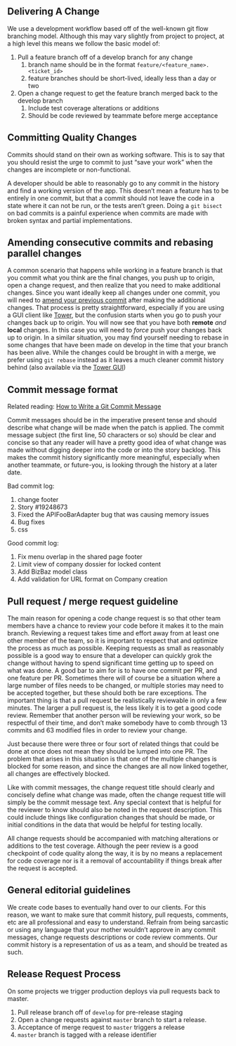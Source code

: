 ## Delivering A Change
We use a development workflow based off of the well-known git flow branching model. Although this may vary slightly from project to project, at a high level this means we follow the basic model of:

1. Pull a feature branch off of a develop branch for any change
    1. branch name should be in the format `feature/<feature_name>.<ticket_id>`
    1. feature branches should be short-lived, ideally less than a day or two
1. Open a change request to get the feature branch merged back to the develop branch
    1. Include test coverage alterations or additions
    1. Should be code reviewed by teammate before merge acceptance

## Committing Quality Changes
Commits should stand on their own as working software. This is to say that you should resist the urge to commit to just “save your work” when the changes are incomplete or non-functional.

A developer should be able to reasonably go to any commit in the history and find a working version of the app. This doesn’t mean a feature has to be entirely in one commit, but that a commit should not leave the code in a state where it can not be run, or the tests aren’t green. Doing a `git bisect` on bad commits is a painful experience when commits are made with broken syntax and partial implementations.

## Amending consecutive commits and rebasing parallel changes
A common scenario that happens while working in a feature branch is that you commit what you think are the final changes, you push up to origin, open a change request, and then realize that you need to make additional changes. Since you want ideally keep all changes under one commit, you will need to [amend your previous commit](https://git-scm.com/book/en/v2/Git-Tools-Rewriting-History) after making the additional changes. That process is pretty straightforward, especially if you are using a GUI client like [Tower](https://www.git-tower.com/help/mac/working-copy/commit-changes), but the confusion starts when you go to push your changes back up to origin. You will now see that you have both **remote** *and* **local** changes. In this case you will need to *force* push your changes back up to origin.
In a similar situation, you may find yourself needing to rebase in some changes that have been made on develop in the time that your branch has been alive. While the changes could be brought in with a merge, we prefer using `git rebase` instead as it leaves a much cleaner commit history behind (also available via the [Tower GUI](https://www.git-tower.com/help/mac/branches-and-tags/merge-rebase))

## Commit message format
Related reading: [How to Write a Git Commit Message](http://chris.beams.io/posts/git-commit/)

Commit messages should be in the imperative present tense and should describe what change will be made when the patch is applied. The commit message subject (the first line, 50 characters or so) should be clear and concise so that any reader will have a pretty good idea of what change was made without digging deeper into the code or into the story backlog. This makes the commit history significantly more meaningful, especially when another teammate, or future-you, is looking through the history at a later date.

Bad commit log:

1. change footer
1. Story #19248673
1. Fixed the APIFooBarAdapter bug that was causing memory issues
1. Bug fixes
1. css

Good commit log:

1. Fix menu overlap in the shared page footer
1. Limit view of company dossier for locked content
1. Add BizBaz model class
1. Add validation for URL format on Company creation

## Pull request / merge request guideline
The main reason for opening a code change request is so that other team members have a chance to review your code before it makes it to the main branch. Reviewing a request takes time and effort away from at least one other member of the team, so it is important to respect that and optimize the process as much as possible. Keeping requests as small as reasonably possible is a good way to ensure that a developer can quickly grok the change without having to spend significant time getting up to speed on what was done. A good bar to aim for is to have one commit per PR, and one feature per PR. Sometimes there will of course be a situation where a large number of files needs to be changed, or multiple stories may need to be accepted together, but these should both be rare exceptions. The important thing is that a pull request be realistically reviewable in only a few minutes. The larger a pull request is, the less likely it is to get a good code review. Remember that another person will be reviewing your work, so be respectful of their time, and don’t make somebody have to comb through 13 commits and 63 modified files in order to review your change.

Just because there were three or four sort of related things that could be done at once does not mean they should be lumped into one PR. The problem that arises in this situation is that one of the multiple changes is blocked for some reason, and since the changes are all now linked together, all changes are effectively blocked.

Like with commit messages, the change request title should clearly and concisely define what change was made, often the change request title will simply be the commit message text. Any special context that is helpful for the reviewer to know should also be noted in the request description. This could include things like configuration changes that should be made, or initial conditions in the data that would be helpful for testing locally.

All change requests should be accompanied with matching alterations or additions to the test coverage. Although the peer review is a good checkpoint of code quality along the way, it is by no means a replacement for code coverage nor is it a removal of accountability if things break after the request is accepted.

## General editorial guidelines
We create code bases to eventually hand over to our clients. For this reason, we want to make sure that commit history, pull requests, comments, etc are all professional and easy to understand. Refrain from being sarcastic or using any language that your mother wouldn’t approve in any commit messages, change requests descriptions or code review comments. Our commit history is a representation of us as a team, and should be treated as such.

## Release Request Process
On some projects we trigger production deploys via pull requests back to master.

1. Pull release branch off of `develop` for pre-release staging
1. Open a change requests against `master` branch to start a release.
1. Acceptance of merge request to `master` triggers a release
1. `master` branch is tagged with a release identifier

